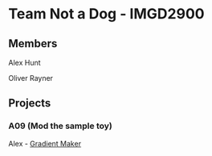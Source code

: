 # Team Not a Dog - IMGD2900

## Members
Alex Hunt

Oliver Rayner

## Projects

### A09 (Mod the sample toy)

Alex - [Gradient Maker](https://alexmhunt.github.io/notadog/Projects/GradientMaker/game.html)

